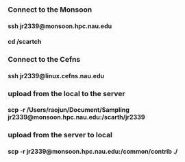 <h3>Connect to the Monsoon
<h4>ssh jr2339@monsoon.hpc.nau.edu
<h4> cd /scartch


<h3>Connect to the Cefns
<h4>ssh jr2339@linux.cefns.nau.edu


<h3>upload from the local to the server
<h4>scp -r /Users/raojun/Document/Sampling  jr2339@monsoon.hpc.nau.edu:/scarth/jr2339

<h3>upload from the server to local
<h4>scp -r jr2339@monsoon.hpc.nau.edu:/common/contrib  ./

